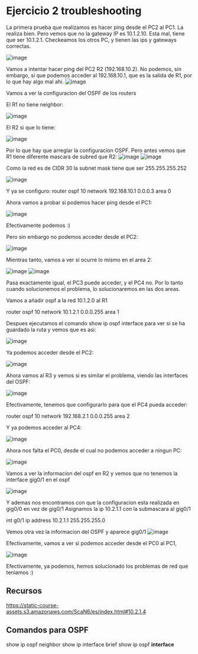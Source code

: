# Ejercicio 2 troubleshooting

La primera prueba que realizamos es hacer ping desde el PC2 al PC1. La realiza bien.
Pero vemos que no la gateway IP es 10.1.2.10. Esta mal, tiene que ser 10.1.2.1.
Checkeamos los otros PC, y tienen las ips y gateways correctas.

![image](imagenes/ej2/PC2-GW.png)

Vamos a intentar hacer ping del PC2 R2 (192.168.10.2).
No podemos, sin embargo, si que podemos acceder al 192.168.10.1, que es la salida de R1, por lo que hay algo mal ahi.
![image](imagenes/ej2/PC2-timeout.png)

Vamos a ver la configuracion del OSPF de los routers

El R1 no tiene neighbor:

![image](imagenes/ej2/R1-No-neighbor.png)

El R2 si que lo tiene:

![image](imagenes/ej2/R2-Neighbor.png)


Por lo que hay que arreglar la configuracion OSPF.
Pero antes vemos que R1 tiene diferente mascara de subred que R2:
![image](imagenes/ej2/R1-subnet.png)
![image](imagenes/ej2/R2-subnet.png)

Como la red es de CIDR 30 la subnet mask tiene que ser 255.255.255.252

![image](imagenes/ej2/R1-subnet-success.png)

Y ya se configuro:
router ospf 10
network 192.168.10.1 0.0.0.3 area 0

Ahora vamos a probar si podemos hacer ping desde el PC1:

![image](imagenes/ej2/PC1-success-ping.png)

Efectivamente podemos :)

Pero sin embargo no podemos acceder desde el PC2:

![image](imagenes/ej2/PC2-ping-fail.png)

Mientras tanto, vamos a ver si ocurre lo mismo en el area 2:

![image](imagenes/ej2/PC3-ping-fail.png)
![image](imagenes/ej2/PC4-ping-fail.png)

Pasa exactamente igual, el PC3 puede acceder, y el PC4 no.
Por lo tanto cuando solucionemos el problema, lo solucionaremos en las dos areas.

Vamos a añadir ospf a la red 10.1.2.0 al R1

router ospf 10
network 10.1.2.1 0.0.0.255 area 1

Despues ejecutamos el comando show ip ospf interface para ver si se ha guardado la ruta y vemos que es asi:

![image](imagenes/ej2/R1-info.png)


Ya podemos acceder desde el PC2:

![image](imagenes/ej2/PC2-ping-success.png)

Ahora vamos al R3 y vemos si es similar el problema, viendo las interfaces del OSPF:

![image](imagenes/ej2/R3-ospf-interfaces.png)

Efectivamente, tenemos que configurarlo para que el PC4 pueda acceder:

router ospf 10
network 192.168.2.1 0.0.0.255 area 2

Y ya podemos acceder al PC4:

![image](imagenes/ej2/PC4-ping-success.png)


Ahora nos falta el PC0, desde el cual no podemos acceder a ningun PC:

![image](imagenes/ej2/PC4-ping-success.png)

Vamos a ver la informacion del ospf en R2 y vemos que no tenemos la interface gig0/1 en el ospf

![image](imagenes/ej2/R2-ospf-interfaces.png)

Y ademas nos encontramos con que la configuracion esta realizada en gig0/0 en vez de gig0/1
Asignamos la ip 10.2.1.1 con la submascara al gig0/1

int g0/1
ip address 10.2.1.1 255.255.255.0

Vemos otra vez la informacion del OSPF y aparece gig0/1
![image](imagenes/ej2/R2-ospf-interfaces-2.png)

Efectivamente, vamos a ver si podemos acceder desde el PC0 al PC1, 

![image](imagenes/ej2/PC0-ping-success.png)

Efectivamente, ya podemos, hemos solucionado los problemas de red que teniamos :)



## Recursos
https://static-course-assets.s3.amazonaws.com/ScaN6/es/index.html#10.2.1.4

## Comandos para OSPF
show ip ospf neighbor
show ip interface brief
show ip ospf **interface**